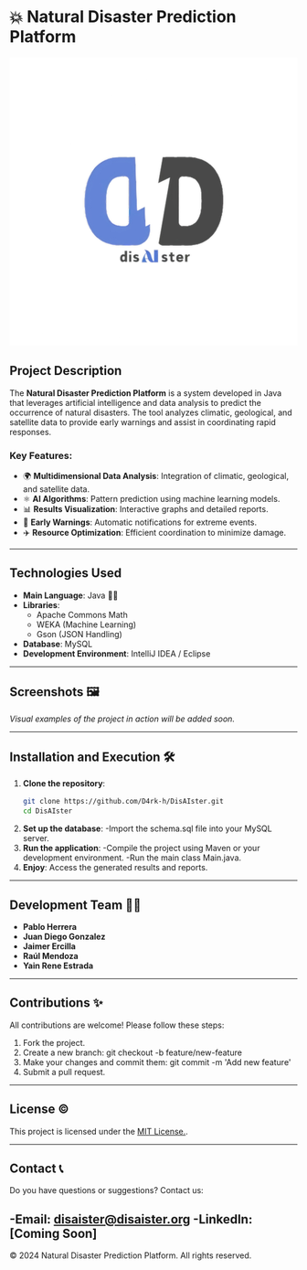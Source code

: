 # 💥 Natural Disaster Prediction Platform

![Project Logo](logo.png)

## Project Description

The **Natural Disaster Prediction Platform** is a system developed in Java that leverages artificial intelligence and data analysis to predict the occurrence of natural disasters. The tool analyzes climatic, geological, and satellite data to provide early warnings and assist in coordinating rapid responses.

### Key Features:
- 🌍 **Multidimensional Data Analysis**: Integration of climatic, geological, and satellite data.
- ⚛️ **AI Algorithms**: Pattern prediction using machine learning models.
- 📊 **Results Visualization**: Interactive graphs and detailed reports.
- 🔔 **Early Warnings**: Automatic notifications for extreme events.
- ✈️ **Resource Optimization**: Efficient coordination to minimize damage.

---

## Technologies Used

- **Main Language**: Java 👨‍💻
- **Libraries**:
  - Apache Commons Math
  - WEKA (Machine Learning)
  - Gson (JSON Handling)
- **Database**: MySQL
- **Development Environment**: IntelliJ IDEA / Eclipse

---

## Screenshots 🖼

*Visual examples of the project in action will be added soon.*

---

## Installation and Execution 🛠️

1. **Clone the repository**:
   ```bash
   git clone https://github.com/D4rk-h/DisAIster.git
   cd DisAIster
   ```
2. **Set up the database**:
   -Import the schema.sql file into your MySQL server.
3. **Run the application**:
   -Compile the project using Maven or your development environment.
   -Run the main class Main.java.
4. **Enjoy**: Access the generated results and reports.
---

## Development Team 👨‍💻

- **Pablo Herrera**
- **Juan Diego Gonzalez**
- **Jaimer Ercilla**
- **Raúl Mendoza**
- **Yain Rene Estrada**

---

## Contributions ✨
All contributions are welcome! Please follow these steps:

1. Fork the project.
2. Create a new branch: git checkout -b feature/new-feature
3. Make your changes and commit them: git commit -m 'Add new feature'
4. Submit a pull request.

---

## License ©
This project is licensed under the [MIT License.](https://opensource.org/licenses/MIT).

---

## Contact 📞
Do you have questions or suggestions? Contact us:

-**Email**: disaister@disaister.org
-**LinkedIn**: [Coming Soon]
---

© 2024 Natural Disaster Prediction Platform. All rights reserved.
